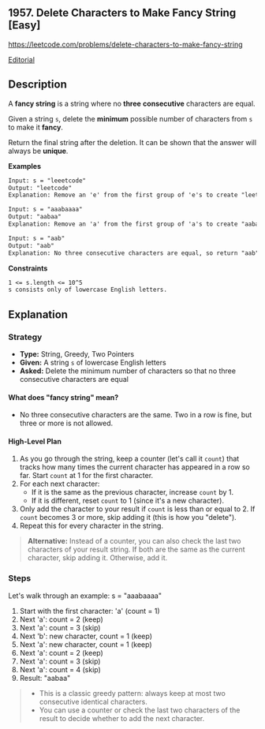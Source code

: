 ## 1957. Delete Characters to Make Fancy String [Easy]

https://leetcode.com/problems/delete-characters-to-make-fancy-string

[Editorial](https://leetcode.com/problems/delete-characters-to-make-fancy-string/editorial/)

## Description
A **fancy string** is a string where no **three** **consecutive** characters are equal.

Given a string `s`, delete the **minimum** possible number of characters from `s` to make it **fancy**.

Return the final string after the deletion. It can be shown that the answer will always be **unique**.

**Examples**

```tex
Input: s = "leeetcode"
Output: "leetcode"
Explanation: Remove an 'e' from the first group of 'e's to create "leetcode". No three consecutive characters are equal, so return "leetcode".

Input: s = "aaabaaaa"
Output: "aabaa"
Explanation: Remove an 'a' from the first group of 'a's to create "aabaaaa". Remove two 'a's from the second group of 'a's to create "aabaa". No three consecutive characters are equal, so return "aabaa".

Input: s = "aab"
Output: "aab"
Explanation: No three consecutive characters are equal, so return "aab".
```

**Constraints**

```tex
1 <= s.length <= 10^5
s consists only of lowercase English letters.
```

## Explanation

### Strategy
- **Type:** String, Greedy, Two Pointers
- **Given:** A string `s` of lowercase English letters
- **Asked:** Delete the minimum number of characters so that no three consecutive characters are equal

#### What does "fancy string" mean?
- No three consecutive characters are the same. Two in a row is fine, but three or more is not allowed.


#### High-Level Plan
1. As you go through the string, keep a counter (let's call it `count`) that tracks how many times the current character has appeared in a row so far. Start `count` at 1 for the first character.
2. For each next character:
    - If it is the same as the previous character, increase `count` by 1.
    - If it is different, reset `count` to 1 (since it's a new character).
3. Only add the character to your result if `count` is less than or equal to 2. If `count` becomes 3 or more, skip adding it (this is how you "delete").
4. Repeat this for every character in the string.

> **Alternative:**
> Instead of a counter, you can also check the last two characters of your result string. If both are the same as the current character, skip adding it. Otherwise, add it.

### Steps

Let's walk through an example: s = "aaabaaaa"

1. Start with the first character: 'a' (count = 1)
2. Next 'a': count = 2 (keep)
3. Next 'a': count = 3 (skip)
4. Next 'b': new character, count = 1 (keep)
5. Next 'a': new character, count = 1 (keep)
6. Next 'a': count = 2 (keep)
7. Next 'a': count = 3 (skip)
8. Next 'a': count = 4 (skip)
9. Result: "aabaa"

> - This is a classic greedy pattern: always keep at most two consecutive identical characters.
> - You can use a counter or check the last two characters of the result to decide whether to add the next character.

